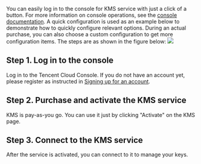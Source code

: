 You can easily log in to the console for KMS service with just a click of a button. For more information on console operations, see the [console documentation](http://yehe.isd.com/document/doc-cn/product-article/573/8875).
A quick configuration is used as an example below to demonstrate how to quickly configure relevant options. During an actual purchase, you can also choose a custom configuration to get more configuration items.
The steps are as shown in the figure below:
![](https://main.qcloudimg.com/raw/daa74034d04af4cd8b07b09d8ed4fba7.png)

## Step 1. Log in to the console
Log in to the Tencent Cloud Console. If you do not have an account yet, please register as instructed in [Signing up for an account](https://cloud.tencent.com/document/product/378/17985).

## Step 2. Purchase and activate the KMS service
KMS is pay-as-you go. You can use it just by clicking "Activate" on the KMS page.

## Step 3. Connect to the KMS service
After the service is activated, you can connect to it to manage your keys.

